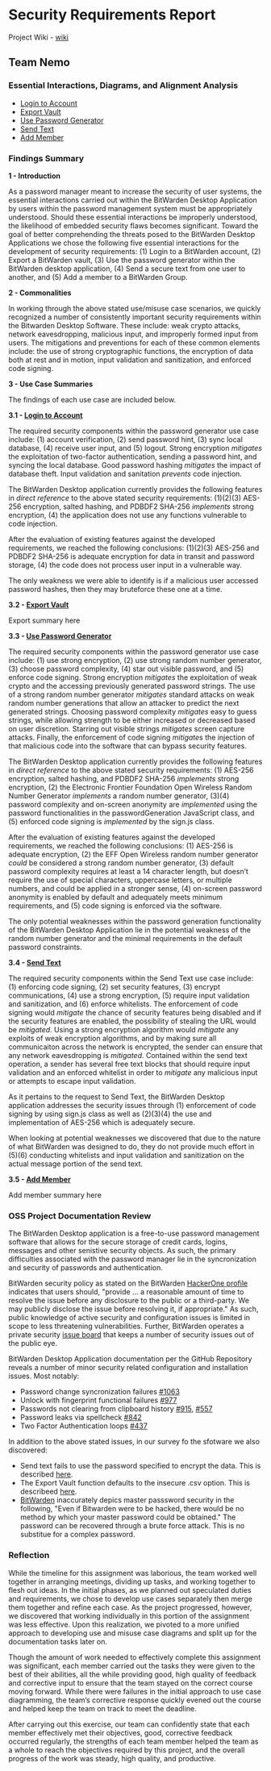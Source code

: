 # Security Requirements Report
Project Wiki - [wiki](https://github.com/DoctorEww/software-assurance/wiki)
## Team Nemo
### Essential Interactions, Diagrams, and Alignment Analysis

* [Login to Account](https://github.com/DoctorEww/software-assurance/blob/main/usecase/login/readme.md)
* [Export Vault](https://github.com/DoctorEww/software-assurance/blob/main/usecase/export_vault/readme.md)
* [Use Password Generator](https://github.com/DoctorEww/software-assurance/blob/main/usecase/password_generator/readme.md)
* [Send Text](https://github.com/DoctorEww/software-assurance/blob/main/usecase/send_text/readme.md)
* [Add Member](https://github.com/DoctorEww/software-assurance/blob/main/usecase/add_member_org/readme.md)

### Findings Summary

**1 - Introduction**

As a password manager meant to increase the security of user systems, the essential interactions carried out within the BitWarden Desktop Application by users within the password management system must be appropriately understood. Should these essential interactions be improperly understood, the likelihood of embedded security flaws becomes significant. Toward the goal of better comprehending the threats posed to the BitWarden Desktop Applications we chose the following five essential interactions for the development of security requirements: (1) Login to a BitWarden account, (2) Export a BitWarden vault, (3) Use the password generator within the BitWarden desktop application, (4) Send a secure text from one user to another, and (5) Add a member to a BitWarden Group.

**2 - Commonalities**

In working through the above stated use/misuse case scenarios, we quickly recognized a number of consistently important security requirements within the Bitwarden Desktop Software. These include: weak crypto attacks, network eavesdropping, malicious input, and improperly formed input from users. The mitigations and preventions for each of these common elements include: the use of strong cryptographic functions, the encryption of data both at rest and in motion, input validation and sanitization, and enforced code signing.

**3 - Use Case Summaries**

The findings of each use case are included below.

**3.1 - [Login to Account](https://github.com/DoctorEww/software-assurance/blob/main/usecase/login/readme.md)**

The required security components within the password generator use case include: (1) account verification, (2) send password hint, (3) sync local database, (4) receive user input, and (5) logout. Strong encryption *mitigates* the exploitation of two-factor authentication, sending a password hint, and syncing the local database. Good password hashing *mitigates* the impact of database theft. Input validation and sanitation *prevents* code injection. 


The BitWarden Desktop application currently provides the following features in *direct reference* to the above stated security requirements: (1)(2)(3) AES-256 encryption, salted hashing, and PDBDF2 SHA-256 *implements* strong encryption, (4) the application does not use any functions vulnerable to code injection.

After the evaluation of existing features against the developed requirements, we reached the following conclusions: (1)(2)(3) AES-256 and PDBDF2 SHA-256 is adequate encryption for data in transit and password storage, (4) the code does not process user input in a vulnerable way.

The only weakness we were able to identify is if a malicious user accessed password hashes, then they may bruteforce these one at a time.

**3.2 - [Export Vault](https://github.com/DoctorEww/software-assurance/blob/main/usecase/export_vault/readme.md)**

Export summary here

**3.3 - [Use Password Generator](https://github.com/DoctorEww/software-assurance/blob/main/usecase/password_generator/readme.md)**

The required security components within the password generator use case include: (1) use strong encryption, (2) use strong random number generator, (3) choose password complexity, (4) star out visible password, and (5) enforce code signing. Strong encryption *mitigates* the exploitation of weak crypto and the accessing previously generated password strings. The use of a strong random number generator *mitigates* standard attacks on weak random number generations that allow an attacker to predict the next generated strings. Choosing password complexity *mitigates* easy to guess strings, while allowing strength to be either increased or decreased based on user discretion. Starring out visible strings *mitigates* screen capture attacks. Finally, the enforcement of code signing *mitigate*s the injection of that malicious code into the software that can bypass security features. 

The BitWarden Desktop application currently provides the following features in *direct reference* to the above stated security requirements: (1) AES-256 encryption, salted hashing, and PDBDF2 SHA-256 *implements* strong encryption, (2) the Electronic Frontier Foundation Open Wireless Random Number Generator *implements* a random number generator, (3)(4) password complexity and on-screen anonymity are *implemented* using the password functionalities in the passwordGeneration JavaScript class, and (5) enforced code signing is *implemented* by the sign.js class.

After the evaluation of existing features against the developed requirements, we reached the following conclusions: (1) AES-256 is adequate encryption, (2) the EFF Open Wireless random number generator *could* be considered a strong random number generator, (3) default password complexity requires at least a 14 character length, but doesn’t require the use of special characters, uppercase letters, or multiple numbers, and could be applied in a stronger sense, (4) on-screen password anonymity is enabled by default and adequately meets minimum requirements, and (5) code signing is enforced via the software.

The only potential weaknesses within the password generation functionality of the BitWarden Desktop Application lie in the potential weakness of the random number generator and the minimal requirements in the default password constraints.

**3.4 - [Send Text](https://github.com/DoctorEww/software-assurance/blob/main/usecase/send_text/readme.md)**

The required security components within the Send Text use case include: (1) enforcing code signing, (2) set security features, (3) encrypt communications, (4) use a strong encryption, (5) require input validation and sanitization, and (6) enforce whitelists.  The enforcement of code signing would *mitigate* the chance of security features being disabled and if the security features are enabled, the possibility of stealing the URL would be *mitigated*.  Using a strong encryption algorithm would *mitigate* any exploits of weak encryption algorithms, and by making sure all communicaiton across the network is encrypted, the sender can ensure that any network eavesdropping is *mitigated*.  Contained within the send text operation, a sender has several free text blocks that should require input validation and an enforced whitelist in order to *mitigate* any malicious input or attempts to escape input validation.

As it pertains to the request to Send Text, the BitWarden Desktop application addresses the security issues through (1) enforcement of code signing by using sign.js class as well as (2)(3)(4) the use and implementation of AES-256 which is adequately secure.  

When looking at potential weaknesses we discovered that due to the nature of what BitWarden was designed to do, they do not provide much effort in (5)(6) conducting whitelists and input validation and sanitization on the actual message portion of the send text.

**3.5 - [Add Member](https://github.com/DoctorEww/software-assurance/blob/main/usecase/add_member_org/readme.md)**

Add member summary here

### OSS Project Documentation Review

The BitWarden Desktop application is a free-to-use password management software that allows for the secure storage of credit cards, logins, messages and other senistive security objects. As such, the primary difficulties associated with the password manager lie in the syncronization and security of passwords and authentication.

BitWarden security policy as stated on the BitWarden [HackerOne profile](https://hackerone.com/bitwarden?type=team) indicates that users should, "provide ... a reasonable amount of time to resolve the issue before any disclosure to the public or a third-party. We may publicly disclose the issue before resolving it, if appropriate." As such, public knowledge of active security and configuration issues is limited in scope to less threatening vulnerabilities. Further, BitWarden operates a private security [issue board](https://hackerone.com/bitwarden?type=team) that keeps a number of security issues out of the public eye.

BitWarden Desktop Application documentation per the GitHub Repository reveals a number of minor security related configuration and installation issues. Most notably:

* Password change syncronization failures [#1063](https://github.com/bitwarden/desktop/issues/1063)
* Unlock with fingerprint functional failures [#977](https://github.com/bitwarden/desktop/issues/977)
* Passwords not clearing from clipboard history [#915](https://github.com/bitwarden/desktop/issues/915), [#557](https://github.com/bitwarden/desktop/issues/557)
* Password leaks via spellcheck [#842](https://github.com/bitwarden/desktop/issues/842)
* Two Factor Authentication loops [#437](https://github.com/bitwarden/desktop/issues/437)

In addition to the above stated issues, in our survey fo the sfotware we also discovered:

* Send text fails to use the password specified to encrypt the data. This is described [here](https://bitwarden.com/help/article/send-encryption/).
* The Export Vault function defaults to the insecure .csv option. This is describeed [here](https://bitwarden.com/help/article/encrypted-export/).
* [BitWarden](https://bitwarden.com/help/article/what-encryption-is-used/) inaccurately depics master passsword security in the following, "Even if Bitwarden were to be hacked, there would be no method by which your master password could be obtained." The password can be recovered through a brute force attack. This is no substitue for a complex password.

### Reflection

While the timeline for this assignment was laborious, the team worked well together in arranging meetings, dividing up tasks, and working together to flesh out ideas. In the initial phases, as we planned out speculated duties and requirements, we chose to develop use cases separately then merge them together and refine each case. As the project progressed, however, we discovered that working individually in this portion of the assignment was less effective. Upon this realization, we pivoted to a more unified approach to developing use and misuse case diagrams and split up for the documentation tasks later on.

Though the amount of work needed to effectively complete this assignment was significant, each member carried out the tasks they were given to the best of their abilities, all the while providing good, high quality of feedback and corrective input to ensure that the team stayed on the correct course moving forward. While there were failures in the initial approach to use case diagramming, the team’s corrective response quickly evened out the course and helped keep the team on track to meet the deadline. 

After carrying out this exercise, our team can confidently state that each member effectively met their objectives, good, corrective feedback occurred regularly, the strengths of each team member helped the team as a whole to reach the objectives required by this project, and the overall progress of the work was steady, high quality, and productive.

